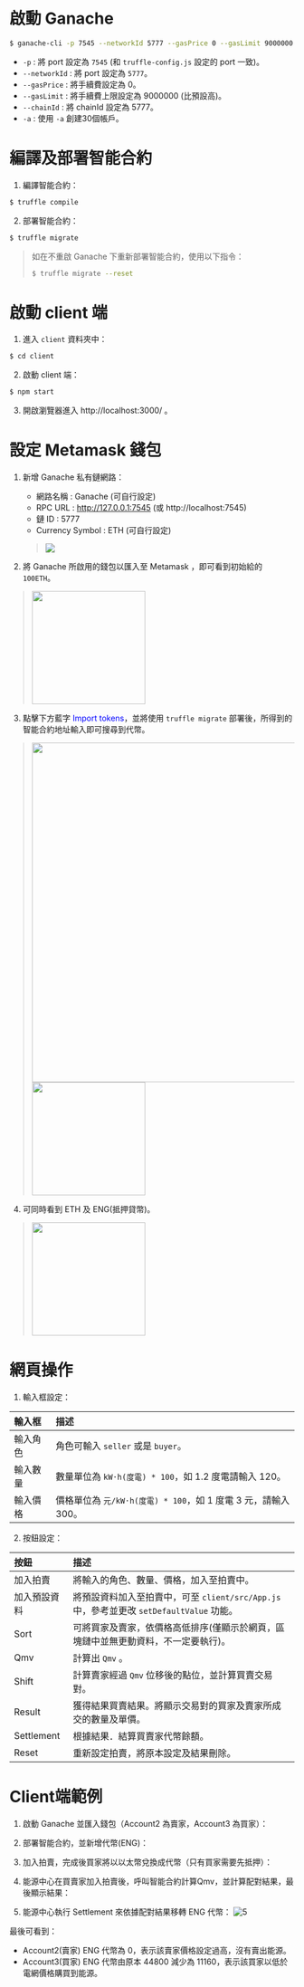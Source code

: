 # 啟動 Ganache

```bash
$ ganache-cli -p 7545 --networkId 5777 --gasPrice 0 --gasLimit 9000000 --chainId 5777 -a 30
```

- `-p` : 將 port 設定為 `7545` (和 `truffle-config.js` 設定的 port 一致)。
- `--networkId` : 將 port 設定為 `5777`。
- `--gasPrice` : 將手續費設定為 0。
- `--gasLimit` : 將手續費上限設定為 9000000 (比預設高)。
- `--chainId` : 將 chainId 設定為 5777。
- `-a` : 使用 `-a` 創建30個帳戶。

# 編譯及部署智能合約

1. 編譯智能合約：
```bash
$ truffle compile
```

2. 部署智能合約：
```bash
$ truffle migrate
```

> 如在不重啟 Ganache 下重新部署智能合約，使用以下指令：
> ```bash
> $ truffle migrate --reset
> ```

# 啟動 client 端

1. 進入 `client` 資料夾中：
```bash
$ cd client
```

2. 啟動 client 端：
```bash
$ npm start
```

3. 開啟瀏覽器進入 http://localhost:3000/ 。

# 設定 Metamask 錢包

1. 新增 Ganache 私有鏈網路：
    - 網路名稱 : Ganache (可自行設定)
    - RPC URL : http://127.0.0.1:7545 (或 http://localhost:7545)
    - 鏈 ID : 5777
    - Currency Symbol : ETH (可自行設定)
    > ![](https://i.imgur.com/0VAzB6T.png)

2. 將 Ganache 所啟用的錢包以匯入至 Metamask ，即可看到初始給的 `100ETH`。
> <img src="https://i.imgur.com/IgEUldO.png" width="200">

3. 點擊下方藍字 <font color="blue">Import tokens</font>，並將使用 `truffle migrate` 部署後，所得到的智能合約地址輸入即可搜尋到代幣。
> <img src="https://i.imgur.com/CLjiFmc.png" width="600"><img src="https://i.imgur.com/xKhFgvu.png" width="200">

4. 可同時看到 ETH 及 ENG(抵押貸幣)。
> <img src="https://i.imgur.com/Y7Gd7W4.png" width="200">

# 網頁操作

1. 輸入框設定：

| 輸入框   | 描述                                                       |
| :------ | :--------------------------------------------------------- |
| 輸入角色 | 角色可輸入 `seller` 或是 `buyer`。                          |
| 輸入數量 | 數量單位為 `kW·h(度電) * 100`，如 1.2 度電請輸入 120。       |
| 輸入價格 | 價格單位為 `元/kW·h(度電) * 100`，如 1 度電 3 元，請輸入 300。|

2. 按鈕設定：

| 按鈕        | 描述                                                                             |
| :--------- | :------------------------------------------------------------------------------- |
| 加入拍賣    | 將輸入的角色、數量、價格，加入至拍賣中。                                                |
| 加入預設資料 | 將預設資料加入至拍賣中，可至 `client/src/App.js` 中，參考並更改 `setDefaultValue` 功能。 |
| Sort       | 可將買家及賣家，依價格高低排序(僅顯示於網頁，區塊鏈中並無更動資料，不一定要執行)。            |
| Qmv        | 計算出 `Qmv` 。                                                                   |
| Shift      | 計算賣家經過 `Qmv` 位移後的點位，並計算買賣交易對。                                     |
| Result     | 獲得結果買賣結果。將顯示交易對的買家及賣家所成交的數量及單價。                             |
| Settlement | 根據結果．結算買賣家代幣餘額。                                                        |
| Reset      | 重新設定拍賣，將原本設定及結果刪除。                                                   |

# Client端範例

1. 啟動 Ganache 並匯入錢包（Account2 為賣家，Account3 為買家）：

2. 部署智能合約，並新增代幣(ENG)：

3. 加入拍賣，完成後買家將以以太幣兌換成代幣（只有買家需要先抵押）：

4. 能源中心在買賣家加入拍賣後，呼叫智能合約計算Qmv，並計算配對結果，最後顯示結果：

5. 能源中心執行 Settlement 來依據配對結果移轉 ENG 代幣：
![5](https://user-images.githubusercontent.com/39701397/165732774-ea9f714a-148a-4573-a754-df95ab3d99ec.gif)

最後可看到：
- Account2(賣家) ENG 代幣為 0，表示該賣家價格設定過高，沒有賣出能源。
- Account3(買家) ENG 代幣由原本 44800 減少為 11160，表示該買家以低於電網價格購買到能源。
